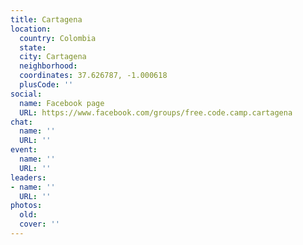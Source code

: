 ```yaml
---
title: Cartagena
location:
  country: Colombia
  state: 
  city: Cartagena
  neighborhood: 
  coordinates: 37.626787, -1.000618
  plusCode: ''
social:
  name: Facebook page
  URL: https://www.facebook.com/groups/free.code.camp.cartagena
chat:
  name: ''
  URL: ''
event:
  name: ''
  URL: ''
leaders:
- name: ''
  URL: ''
photos:
  old: 
  cover: ''
---
```

